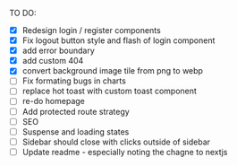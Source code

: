 TO DO:
- [x] Redesign login / register components
- [x] Fix logout button style and flash of login component
- [x] add error boundary
- [x] add custom 404
- [x] convert background image tile from png to webp
- [ ] Fix formating bugs in charts
- [ ] replace hot toast with custom toast component
- [ ] re-do homepage
- [ ] Add protected route strategy
- [ ] SEO
- [ ] Suspense and loading states
- [ ] Sidebar should close with clicks outside of sidebar
- [ ] Update readme - especially noting the chagne to nextjs